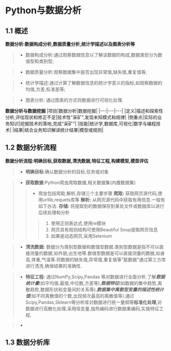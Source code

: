 # Python与数据分析
## 1.1 概述
**数据分析:数据构成分析,数据质量分析,统计学描述以及图表分析等**
> - 数据构成分析:通过观察数据信息以了解该数据的构成,数据类型分为数值型和类别型;

>  - 数据质量分析:观察数据集中是否出现异常值,缺失值,重复值等;

> - 统计学描述:通过计算了解数据信息的统计学意义的指标,如观察数据的均值,方差,标准差等;

> - 图表分析: 通过图表的方式将数据进行可视化处理.

**数据分析与数据挖掘**
|项目|数据分析|数据挖掘|
|---|---|---|
|定义|描述和探索性分析,评估现状和修正不足|技术性"采矿",发现未知模式和规律|
|侧重点|实际的业务知识|挖掘技术的落地,完成"采矿"|
|技能|统计学,数据库,可视化|数学与编程技术|
|结果|结合业务知识解读统计结果|模型或规则|
## 1.2 数据分析流程
**数据分析流程:明确目标,获取数据,清洗数据,特征工程,构建模型,模型评估**
> - **明确目标**:确认数据分析的目标,任务或对象

> - **获取数据**:Python爬虫爬取数据,相关数据集(内置数据集)
>> - 爬虫包括爬取,解析,存储三个主要步骤
>>**爬取:** 获取网页源代码,使用urllib,requets库等
>>**解析:** 从网页源代码中获取有用信息.一般有如下办法.
>>**存储:** 将提取到的数据保存到某处文件或数据库以进行后续处理和分析
>>>1. 使用正则表达式,使用re模块
>>>2. 网页具有规则结构可使用Beautiful Soup提取网页信息
>>>3. 如果是动态网页,采用Selenium

> - **清洗数据:** 数据分为类别型数据和数值型数据.类别型数据是指不可以直接测量的数据,如外貌,出生地等.数值型数据是可以直接测量的数据,如身高,体重,气温等.将数据的缺失值,异常值,重复值等"脏数据"通过第三方库进行清洗,确保结果的准确性.

>- **特征工程:**  通过NumPy,Scipy,Pandas 等对数据进行全面分析.了解***数据统计量***(如平均值,最值,中位数,方差等),***数据特征***(如数据的集中趋势,离散趋势,数据形状和变量间的关系等),***数据集中离散型变量的描述性统计值***(如不同离散值的个数,出现频次最高的离散值等).通过Scipy,Pandas,Sklearn等分析库对数据进行统一量纲等**标准化处理**,对数据进行高散化处理,采用哑变量,独热编码进行数据重编码,实施特征工程.

> - 

## 1.3 数据分析库
